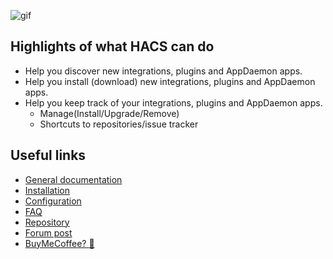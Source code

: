 ![gif](https://custom-components.github.io/hacs/images/hacsdemo.gif)

## Highlights of what HACS can do

- Help you discover new integrations, plugins and AppDaemon apps.
- Help you install (download) new integrations, plugins and AppDaemon apps.
- Help you keep track of your integrations, plugins and AppDaemon apps.
  - Manage(Install/Upgrade/Remove)
  - Shortcuts to repositories/issue tracker

## Useful links

- [General documentation](https://custom-components.github.io/hacs/)
- [Installation](https://custom-components.github.io/hacs/installation/manual/)
- [Configuration](https://custom-components.github.io/hacs/installation/configuration/)
- [FAQ](https://custom-components.github.io/hacs/faq)
- [Repository](https://github.com/custom-components/hacs)
- [Forum post](https://community.home-assistant.io/t/custom-component-hacs/121727)
- [BuyMeCoffee? :see_no_evil:](https://buymeacoffee.com/ludeeus)

